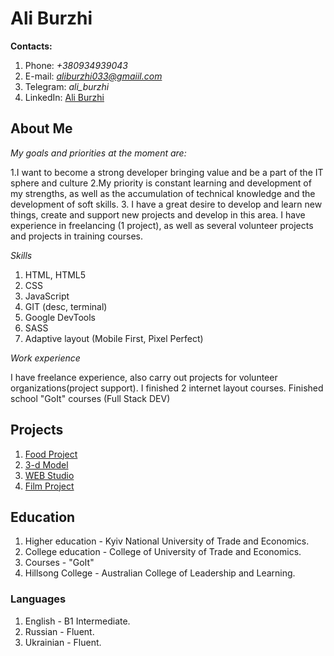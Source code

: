 # Ali Burzhi

**Contacts:**

1. Phone: _+380934939043_
2. E-mail: *aliburzhi033@gmaiil.com*
3. Telegram: _ali_burzhi_
4. LinkedIn: [Ali Burzhi](https://www.linkedin.com/in/ali-burzhi/)

## About Me

_My goals and priorities at the moment are:_

1.I want to become a strong developer bringing value and be a part of the IT sphere and culture
2.My priority is constant learning and development of my strengths, as well as the accumulation of technical knowledge and the development of soft skills. 3. I have a great desire to develop and learn new things, create and support new projects and develop in this area.
I have experience in freelancing (1 project), as well as several volunteer projects and projects in training courses.

_Skills_

1. HTML, HTML5
2. CSS
3. JavaScript
4. GIT (desc, terminal)
5. Google DevTools
6. SASS
7. Adaptive layout (Mobile First, Pixel Perfect)

_Work experience_

I have freelance experience, also carry out projects for volunteer organizations(project support).
I finished 2 internet layout courses. Finished school "GoIt" courses (Full Stack DEV)

## Projects

1. [Food Project](https://aliburzhi.github.io/food_project/)
2. [3-d Model](https://github.com/AliBurzhi/3d-models-building)
3. [WEB Studio](https://aliburzhi.github.io/goit-markup-hw-08/)
4. [Film Project](https://github.com/AliBurzhi/practice_filmMaker)

## Education

1. Higher education - Kyiv National University of Trade and Economics.
2. College education - College of University of Trade and Economics.
3. Courses - "GoIt"
4. Hillsong College - Australian College of Leadership and Learning.

### Languages

1. English - B1 Intermediate.
2. Russian - Fluent.
3. Ukrainian - Fluent.
